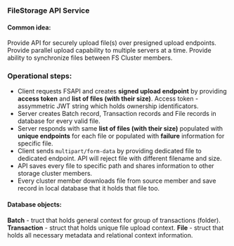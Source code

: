 ### FileStorage API Service

#### Common idea:
Provide API for securely upload file(s) over presigned upload endpoints.
Provide parallel upload capability to multiple servers at a time.
Provide ability to synchronize files between FS Cluster members.

### Operational steps:

- Client requests FSAPI and creates **signed upload endpoint** by providing **access token** and **list of files (with their size)**. Access token - assymmetric JWT string which holds ownership identificators. 
- Server creates Batch record, Transaction records and File records in database for every valid file.
- Server responds with same **list of files (with their size)** populated with **unique endpoints** for each file or populated with **failure** information for specific file.
- Client sends `multipart/form-data` by providing dedicated file to dedicated endpoint. API will reject file with different filename and size.
- API saves every file to specific path and shares information to other storage cluster members.
- Every cluster member downloads file from source member and save record in local database that it holds that file too.

#### Database objects:

**Batch** - truct that holds general context for group of transactions (folder).
**Transaction** - struct that holds unique file upload context.
**File** - struct that holds all necessary metadata and relational context information.

